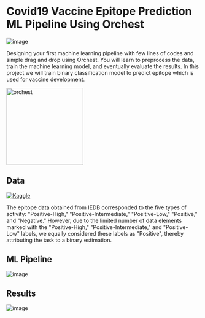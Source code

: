 # Covid19 Vaccine Epitope Prediction ML Pipeline Using Orchest 

![image](https://user-images.githubusercontent.com/36753484/131174329-399eaf32-db13-40f6-a10e-c784a48788c1.png)



Designing your first machine learning pipeline with few lines of codes and simple drag and drop using Orchest. You will learn to preprocess the data, train the machine learning model, and eventually evaluate the results. In this project we will train binary classification model to predict epitope which is used for vaccine development.

[<img src="https://user-images.githubusercontent.com/36753484/131175042-8fe07c0e-ef3a-497b-935a-b2ee7815f31e.png" alt="orchest" width="200"/>](https://github.com/orchest/orchest)

## Data
[<img alt="Kaggle" src="https://img.shields.io/badge/Kaggle_Dataset-161616?logo=Kaggle&style=for-the-badge" />](https://www.kaggle.com/futurecorporation/epitope-prediction)

The epitope data obtained from IEDB corresponded to the five types of activity: "Positive-High," "Positive-Intermediate," "Positive-Low," "Positive," and "Negative." However, due to the limited number of data elements marked with the "Positive-High," "Positive-Intermediate," and "Positive-Low" labels, we equally considered these labels as "Positive", thereby attributing the task to a binary estimation.

## ML Pipeline
![image](https://user-images.githubusercontent.com/36753484/131174504-6d8f27c6-a5da-4d2b-b40b-a0f3e39f945c.png)

## Results
![image](https://user-images.githubusercontent.com/36753484/131174584-0bcdc37a-09b6-43f0-9e8f-a7083e190d60.png)

